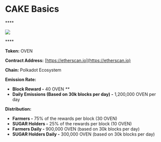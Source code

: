 # CAKE Basics

\*\*\*\*

![](../.gitbook/assets/group-501.png)

\*\*\*\*

**Token:** OVEN

**Contract Address:** [https://etherscan.io](https://etherscan.io)

**Chain:** Polkadot Ecosystem

**Emission Rate:**

* **Block Reward -**  40 OVEN                                                                                                       _\*\*_
* **Daily Emissions \(Based on 30k blocks per day\) -**  1,200,000 OVEN per day

**Distribution:**

* **Farmers -** 75% of the rewards per block \(30 OVEN\)
* **SUGAR Holders -** 25% of the rewards per block \(10 OVEN\)
* **Farmers Daily -** 900,000 OVEN \(based on 30k blocks per day\)
* **SUGAR Holders Daily -** 300,000 OVEN \(based on 30k blocks per day\)

